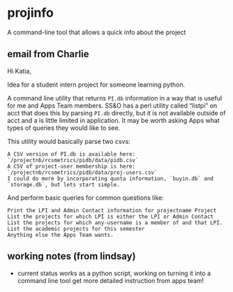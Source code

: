 # projinfo
A command-line tool that allows a quick info about the project


## email from Charlie

Hi Katia,

Idea for a student intern project for someone learning python.

A command line utility that returns `PI.db` information in a way that is useful for me and Apps Team members. SS&O has a perl utility called “listpi” on acct that does this by parsing `PI.db` directly, but it is not available outside of acct and a is little limited in application. It may be worth asking Apps what types of queries they would like to see.

This utility would basically parse two csvs:

    A CSV version of PI.db is available here: `/projectnb/rcsmetrics/pidb/data/pidb.csv`
    A CSV of project-user membership is here: `/projectnb/rcsmetrics/pidb/data/proj-users.csv`
    I could do more by incorporating quota information, `buyin.db` and `storage.db`, but lets start simple.

And perform basic queries for common questions like:

    Print the LPI and Admin Contact information for projectname Project
    List the projects for which LPI is either the LPI or Admin Contact
    List the projects for which any-username is a member of and that LPI.
    List the academic projects for this semester
    Anything else the Apps Team wants.

## working notes (from lindsay)
- current status
    works as a python script, working on turning it into a command line tool
    get more detailed instruction from apps team!
